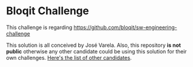# Bloqit Challenge

This challenge is regarding https://github.com/bloqit/sw-engineering-challenge

This solution is all conceived by José Varela.
Also, this repository **is not public** otherwise any other candidate could be using this solution for their own challenges. [Here's the list of other candidates](https://github.com/search?q=bloqit&type=repositories&s=updated&o=desc).
